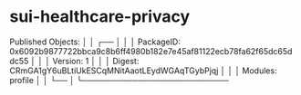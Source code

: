 # sui-healthcare-privacy
Published Objects:                                                                               │
│  ┌──                                                                                             │
│  │ PackageID: 0x6092b9877722bbca9c8b6ff4980b182e7e45af81122ecb78fa62f65dc65ddc55                 │
│  │ Version: 1                                                                                    │
│  │ Digest: CRmGA1gY6uBLtiUkESCqMNitAaotLEydWGAqTGybPjqj                                          │
│  │ Modules: profile                                                                              │
│  └──                                                                                             │
╰──────────────────────────
